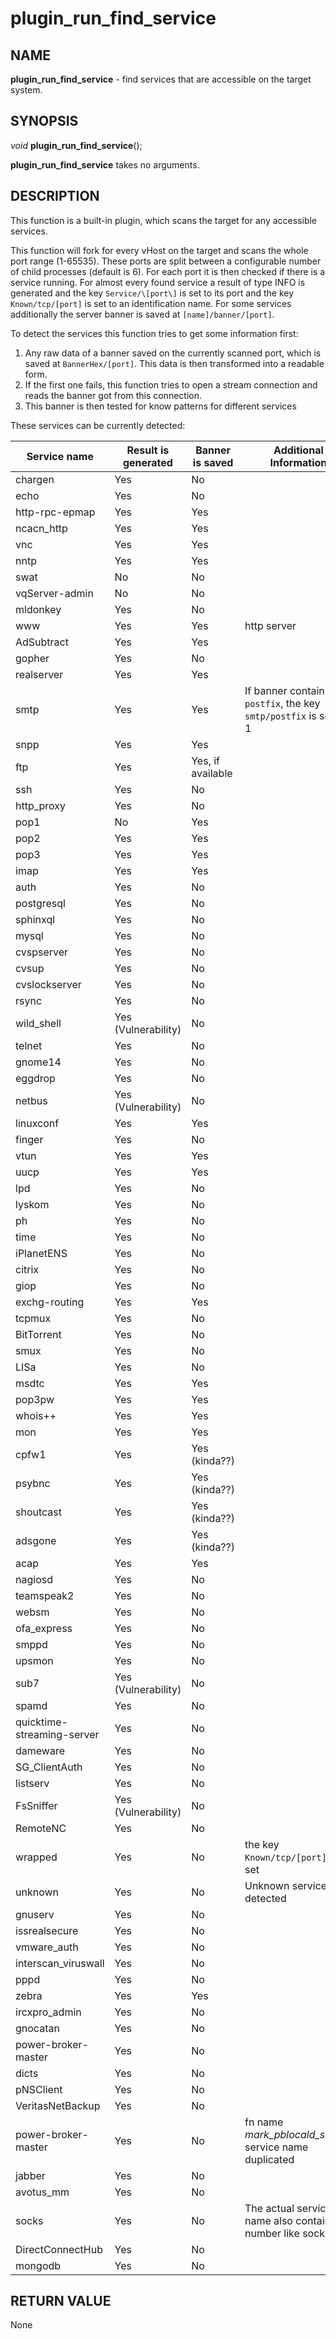 # plugin_run_find_service

## NAME

**plugin_run_find_service** - find services that are accessible on the target system.

## SYNOPSIS

*void* **plugin_run_find_service**();

**plugin_run_find_service** takes no arguments.


## DESCRIPTION

This function is a built-in plugin, which scans the target for any accessible services.

This function will fork for every vHost on the target and scans the whole port range (1-65535). These ports are split between a configurable number of child processes (default is 6). For each port it is then checked if there is a service running. For almost every found service a result of type INFO is generated and the key `Service/\[port\]` is set to its port and the key `Known/tcp/[port]` is set to an identification name. For some services additionally the server banner is saved at `[name]/banner/[port]`.

To detect the services this function tries to get some information first:
1. Any raw data of a banner saved on the currently scanned port, which is saved at `BannerHex/[port]`. This data is then transformed into a readable form.
2. If the first one fails, this function tries to open a stream connection and reads the banner got from this connection.
3. This banner is then tested for know patterns for different services

These services can be currently detected:

| Service name               | Result is generated | Banner is saved   | Additional Information                                            |
| -------------------------- | ------------------- | ----------------- | ----------------------------------------------------------------- |
| chargen                    | Yes                 | No                |                                                                   |
| echo                       | Yes                 | No                |                                                                   |
| http-rpc-epmap             | Yes                 | Yes               |                                                                   |
| ncacn_http                 | Yes                 | Yes               |                                                                   |
| vnc                        | Yes                 | Yes               |                                                                   |
| nntp                       | Yes                 | Yes               |                                                                   |
| swat                       | No                  | No                |                                                                   |
| vqServer-admin             | No                  | No                |                                                                   |
| mldonkey                   | Yes                 | No                |                                                                   |
| www                        | Yes                 | Yes               | http server                                                       |
| AdSubtract                 | Yes                 | Yes               |                                                                   |
| gopher                     | Yes                 | No                |                                                                   |
| realserver                 | Yes                 | Yes               |                                                                   |
| smtp                       | Yes                 | Yes               | If banner contains ` postfix`, the key `smtp/postfix` is set to 1 |
| snpp                       | Yes                 | Yes               |                                                                   |
| ftp                        | Yes                 | Yes, if available |                                                                   |
| ssh                        | Yes                 | No                |                                                                   |
| http_proxy                 | Yes                 | No                |                                                                   |
| pop1                       | No                  | Yes               |                                                                   |
| pop2                       | Yes                 | Yes               |                                                                   |
| pop3                       | Yes                 | Yes               |                                                                   |
| imap                       | Yes                 | Yes               |                                                                   |
| auth                       | Yes                 | No                |                                                                   |
| postgresql                 | Yes                 | No                |                                                                   |
| sphinxql                   | Yes                 | No                |                                                                   |
| mysql                      | Yes                 | No                |                                                                   |
| cvspserver                 | Yes                 | No                |                                                                   |
| cvsup                      | Yes                 | No                |                                                                   |
| cvslockserver              | Yes                 | No                |                                                                   |
| rsync                      | Yes                 | No                |                                                                   |
| wild_shell                 | Yes (Vulnerability) | No                |                                                                   |
| telnet                     | Yes                 | No                |                                                                   |
| gnome14                    | Yes                 | No                |                                                                   |
| eggdrop                    | Yes                 | No                |                                                                   |
| netbus                     | Yes (Vulnerability) | No                |                                                                   |
| linuxconf                  | Yes                 | Yes               |                                                                   |
| finger                     | Yes                 | No                |                                                                   |
| vtun                       | Yes                 | Yes               |                                                                   |
| uucp                       | Yes                 | Yes               |                                                                   |
| lpd                        | Yes                 | No                |                                                                   |
| lyskom                     | Yes                 | No                |                                                                   |
| ph                         | Yes                 | No                |                                                                   |
| time                       | Yes                 | No                |                                                                   |
| iPlanetENS                 | Yes                 | No                |                                                                   |
| citrix                     | Yes                 | No                |                                                                   |
| giop                       | Yes                 | No                |                                                                   |
| exchg-routing              | Yes                 | Yes               |                                                                   |
| tcpmux                     | Yes                 | No                |                                                                   |
| BitTorrent                 | Yes                 | No                |                                                                   |
| smux                       | Yes                 | No                |                                                                   |
| LISa                       | Yes                 | No                |                                                                   |
| msdtc                      | Yes                 | Yes               |                                                                   |
| pop3pw                     | Yes                 | Yes               |                                                                   |
| whois++                    | Yes                 | Yes               |                                                                   |
| mon                        | Yes                 | Yes               |                                                                   |
| cpfw1                      | Yes                 | Yes (kinda??)     |                                                                   |
| psybnc                     | Yes                 | Yes (kinda??)     |                                                                   |
| shoutcast                  | Yes                 | Yes (kinda??)     |                                                                   |
| adsgone                    | Yes                 | Yes (kinda??)     |                                                                   |
| acap                       | Yes                 | Yes               |                                                                   |
| nagiosd                    | Yes                 | No                |                                                                   |
| teamspeak2                 | Yes                 | No                |                                                                   |
| websm                      | Yes                 | No                |                                                                   |
| ofa_express                | Yes                 | No                |                                                                   |
| smppd                      | Yes                 | No                |                                                                   |
| upsmon                     | Yes                 | No                |                                                                   |
| sub7                       | Yes (Vulnerability) | No                |                                                                   |
| spamd                      | Yes                 | No                |                                                                   |
| quicktime-streaming-server | Yes                 | No                |                                                                   |
| dameware                   | Yes                 | No                |                                                                   |
| SG_ClientAuth              | Yes                 | No                |                                                                   |
| listserv                   | Yes                 | No                |                                                                   |
| FsSniffer                  | Yes (Vulnerability) | No                |                                                                   |
| RemoteNC                   | Yes                 | No                |                                                                   |
| wrapped                    | Yes                 | No                | the key `Known/tcp/[port]`is not set                              |
| unknown                    | Yes                 | No                | Unknown service was detected                                      |
| gnuserv                    | Yes                 | No                |                                                                   |
| issrealsecure              | Yes                 | No                |                                                                   |
| vmware_auth                | Yes                 | No                |                                                                   |
| interscan_viruswall        | Yes                 | No                |                                                                   |
| pppd                       | Yes                 | No                |                                                                   |
| zebra                      | Yes                 | Yes               |                                                                   |
| ircxpro_admin              | Yes                 | No                |                                                                   |
| gnocatan                   | Yes                 | No                |                                                                   |
| power-broker-master        | Yes                 | No                |                                                                   |
| dicts                      | Yes                 | No                |                                                                   |
| pNSClient                  | Yes                 | No                |                                                                   |
| VeritasNetBackup           | Yes                 | No                |                                                                   |
| power-broker-master        | Yes                 | No                | fn name *mark_pblocald_server*, service name duplicated           |
| jabber                     | Yes                 | No                |                                                                   |
| avotus_mm                  | Yes                 | No                |                                                                   |
| socks                      | Yes                 | No                | The actual service name also contains a number like socks2        |
| DirectConnectHub           | Yes                 | No                |                                                                   |
| mongodb                    | Yes                 | No                |                                                                   |

## RETURN VALUE

None
